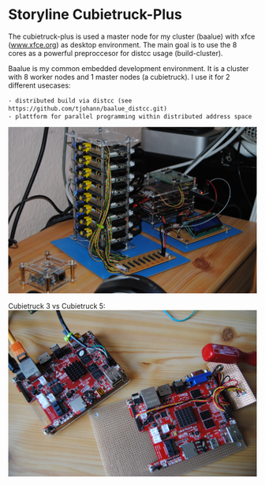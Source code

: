 Storyline Cubietruck-Plus
=========================

The cubietruck-plus is used a master node for my cluster (baalue) with xfce (www.xfce.org) as desktop environment. The main goal is to use the 8 cores as a powerful preproccesor for distcc usage (build-cluster).

Baalue is my common embedded development environment. It is a cluster with 8 worker nodes and 1 master nodes (a cubietruck). I use it for 2 different usecases:

	- distributed build via distcc (see https://github.com/tjohann/baalue_distcc.git)
	- plattform for parallel programming within distributed address space

![Alt text](../../pics/baalue_cluster_03.jpg?raw=true "Baalue nodes")

Cubietruck 3 vs Cubietruck 5:
![Alt text](pics/cubietruck_3_vs_5.jpg?raw=true "Find the difference")
